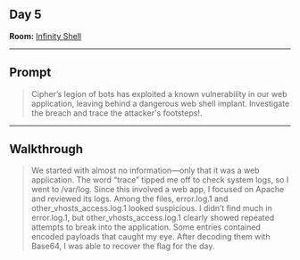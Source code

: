 ## Day 5

**Room:** [Infinity Shell](https://tryhackme.com/room/hfb1infinityshell)  

---

##  Prompt

> Cipher’s legion of bots has exploited a known vulnerability in our web application, leaving behind a dangerous web shell implant. Investigate the breach and trace the attacker's footsteps!.

---

## Walkthrough
>We started with almost no information—only that it was a web application. The word “trace” tipped me off to check system logs, so I went to /var/log. Since this involved a web app, I focused on Apache and reviewed its logs. Among the files, error.log.1 and other_vhosts_access.log.1 looked suspicious. I didn’t find much in error.log.1, but other_vhosts_access.log.1 clearly showed repeated attempts to break into the application. Some entries contained encoded payloads that caught my eye. After decoding them with Base64, I was able to recover the flag for the day.